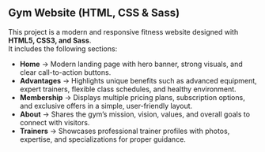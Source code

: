 ## Gym Website (HTML, CSS & Sass)

This project is a modern and responsive fitness website designed with **HTML5, CSS3, and Sass**.  
It includes the following sections:

- **Home** → Modern landing page with hero banner, strong visuals, and clear call-to-action buttons.  
- **Advantages** → Highlights unique benefits such as advanced equipment, expert trainers, flexible class schedules, and healthy environment.  
- **Membership** → Displays multiple pricing plans, subscription options, and exclusive offers in a simple, user-friendly layout.  
- **About** → Shares the gym’s mission, vision, values, and overall goals to connect with visitors.  
- **Trainers** → Showcases professional trainer profiles with photos, expertise, and specializations for proper guidance.  

